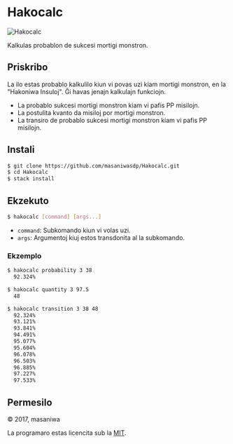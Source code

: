 Hakocalc
===

![Hakocalc](https://masaniwasdp.github.io/Hakocalc/Screenshot.png)

Kalkulas probablon de sukcesi mortigi monstron.

## Priskribo
La ilo estas probablo kalkulilo kiun vi povas uzi kiam mortigi monstron, en la "Hakoniwa Insuloj".
Ĝi havas jenajn kalkulajn funkciojn.

+ La probablo sukcesi mortigi monstron kiam vi pafis PP misilojn.
+ La postulita kvanto da misiloj por mortigi monstron.
+ La transiro de probablo sukcesi mortigi monstron kiam vi pafis PP misilojn.

## Instali

``` bash
$ git clone https://github.com/masaniwasdp/Hakocalc.git
$ cd Hakocalc
$ stack install
```

## Ekzekuto

``` bash
$ hakocalc [command] [args...]
```

+ `command`: Subkomando kiun vi volas uzi.
+ `args`: Argumentoj kiuj estos transdonita al la subkomando.

### Ekzemplo

``` bash
$ hakocalc probability 3 38
  92.324%
```

``` bash
$ hakocalc quantity 3 97.5
  48
```

``` bash
$ hakocalc transition 3 38 48
  92.324%
  93.121%
  93.841%
  94.491%
  95.077%
  95.604%
  96.078%
  96.503%
  96.885%
  97.227%
  97.533%
```

## Permesilo
© 2017, masaniwa

La programaro estas licencita sub la [MIT](https://github.com/masaniwasdp/Hakocalc/blob/master/LICENSE).
